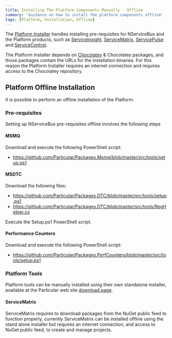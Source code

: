 ```yaml
---
title: Installing The Platform Components Manually - Offline
summary: 'Guidance on how to install the platform components offline'
tags: [Platform, Installation, Offline]
---
```


The [Platform Installer](/platform/installer) handles installing pre-requisites for NServiceBus and the Platform products, such as [ServiceInsight](/ServiceInsight), [ServiceMatrix](/ServiceMatrix), [ServicePulse](/ServicePulse) and [ServiceControl](/ServicePulse).

The Platform Installer depends on [Chocolatey](https://chocolatey.org) & Chocolatey packages, and those packages contain the URLs for the installation binaries. For this reason the Platform Installer requires an internet connection and requires access to the Chocolatey repository.

## Platform Offline Installation

It is possible to perform an offline installation of the Platform.

### Pre-requisites

Setting up NServiceBus pre-requisites offline involves the following steps

#### MSMQ 

Download and execute the following PowerShell script:

* https://github.com/Particular/Packages.Msmq/blob/master/src/tools/setup.ps1

#### MSDTC

Download the following files:

* https://github.com/Particular/Packages.DTC/blob/master/src/tools/setup.ps1
* https://github.com/Particular/Packages.DTC/blob/master/src/tools/RegHelper.cs

Execute the Setup.ps1 PowerShell script.   

#### Performance Counters

Download and execute the following PowerShell script:

* https://github.com/Particular/Packages.PerfCounters/blob/master/src/tools/setup.ps1

### Platform Tools

Platform tools can be manually installed using their own standalone installer, available at the Particular web site [download page](http://www.particular.net/downloads).

#### ServiceMatrix

ServiceMatrix requires to download packages from the NuGet public feed to function properly, currently ServiceMatrix can be installed offline using the stand alone installer but requires an internet connection, and access to NuGet public feed, to create and manage projects.
